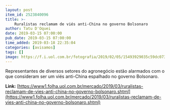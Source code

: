 ```yaml
---
layout: post
item_id: 2523840096
title: >-
    Ruralistas reclamam de viés anti-China no governo Bolsonaro
author: Tatu D'Oquei
date: 2019-03-15 07:00:00
pub_date: 2019-03-15 07:00:00
time_added: 2019-03-18 22:35:04
categories: [avisamos]
tags: []
image: https://f.i.uol.com.br/fotografia/2019/02/05/15493929035c59dc073af9e_1549392903_3x2_rt.jpg
---
```


Representantes de diversos setores do agronegócio estão alarmados com o que consideram ser um viés anti-China espalhado no governo Bolsonaro.

**Link:** [https://www1.folha.uol.com.br/mercado/2019/03/ruralistas-reclamam-de-vies-anti-china-no-governo-bolsonaro.shtml](https://www1.folha.uol.com.br/mercado/2019/03/ruralistas-reclamam-de-vies-anti-china-no-governo-bolsonaro.shtml)

